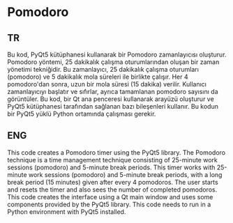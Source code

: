 # Pomodoro
## TR

Bu kod, PyQt5 kütüphanesi kullanarak bir Pomodoro zamanlayıcısı oluşturur. Pomodoro yöntemi, 25 dakikalık çalışma oturumlarından oluşan bir zaman yönetimi tekniğidir. Bu zamanlayıcı, 25 dakikalık çalışma oturumları (pomodoro) ve 5 dakikalık mola süreleri ile birlikte çalışır. Her 4 pomodoro'dan sonra, uzun bir mola süresi (15 dakika) verilir. Kullanıcı zamanlayıcıyı başlatır ve sıfırlar, ayrıca tamamlanan pomodoro sayısını da görüntüler. Bu kod, bir Qt ana penceresi kullanarak arayüzü oluşturur ve PyQt5 kütüphanesi tarafından sağlanan bazı bileşenleri kullanır. Bu kodun bir PyQt5 yüklü Python ortamında çalışması gerekir.


## ENG

This code creates a Pomodoro timer using the PyQt5 library. The Pomodoro technique is a time management technique consisting of 25-minute work sessions (pomodoro) and 5-minute break periods. This timer works with 25-minute work sessions (pomodoro) and 5-minute break periods, with a long break period (15 minutes) given after every 4 pomodoros. The user starts and resets the timer and also sees the number of completed pomodoros. This code creates the interface using a Qt main window and uses some components provided by the PyQt5 library. This code needs to run in a Python environment with PyQt5 installed.

